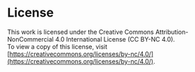 # License

This work is licensed under the Creative Commons Attribution-NonCommercial 4.0 International License (CC BY-NC 4.0).  
To view a copy of this license, visit [https://creativecommons.org/licenses/by-nc/4.0/](https://creativecommons.org/licenses/by-nc/4.0/).
